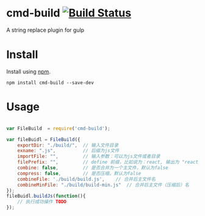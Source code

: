 # cmd-build  [![Build Status](https://travis-ci.org/blue68/cmd-build.svg?branch=master)](https://travis-ci.org/blue68/cmd-build)

A string replace plugin for gulp

# Install

Install using [npm](https://npmjs.org/package/cmd-build).

```
npm install cmd-build --save-dev

```

# Usage

```js

var FileBuild  = require('cmd-build');

var fileBuidl = FileBuild({
    exportDir: "./build/",  // 输入文件目录
    exname: ".js",          // 后缀为js文件
    importFile: "",         // 输入参数：可以为js文件或者目录 
    filePrefix: "",         // define 前缀，比如说为：react, 输出为 "react/xx"
    combine: false,         // 是否合并为一个主文件，默认为false
    compress: false,        // 是否压缩，默认为false
    combineFile: './build/build.js',    // 合并后主文件名
    combineMinFile: "./build/build-min.js"  // 合并后主文件（压缩后）名
});
fileBuidl.buildJs(function(){
    // 执行成功操作 TODO
});


```
